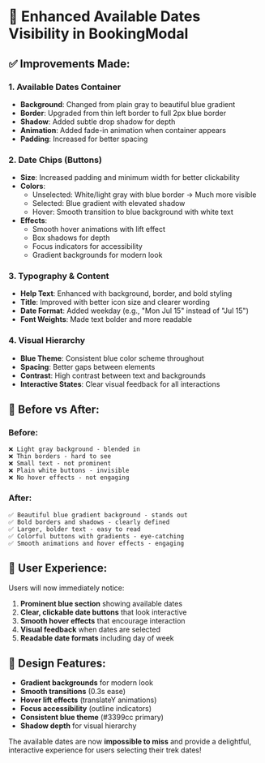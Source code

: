 # 🎨 Enhanced Available Dates Visibility in BookingModal

## ✅ **Improvements Made:**

### 1. **Available Dates Container**
- **Background**: Changed from plain gray to beautiful blue gradient
- **Border**: Upgraded from thin left border to full 2px blue border
- **Shadow**: Added subtle drop shadow for depth
- **Animation**: Added fade-in animation when container appears
- **Padding**: Increased for better spacing

### 2. **Date Chips (Buttons)**
- **Size**: Increased padding and minimum width for better clickability
- **Colors**: 
  - Unselected: White/light gray with blue border → Much more visible
  - Selected: Blue gradient with elevated shadow
  - Hover: Smooth transition to blue background with white text
- **Effects**:
  - Smooth hover animations with lift effect
  - Box shadows for depth
  - Focus indicators for accessibility
  - Gradient backgrounds for modern look

### 3. **Typography & Content**
- **Help Text**: Enhanced with background, border, and bold styling
- **Title**: Improved with better icon size and clearer wording
- **Date Format**: Added weekday (e.g., "Mon Jul 15" instead of "Jul 15")
- **Font Weights**: Made text bolder and more readable

### 4. **Visual Hierarchy**
- **Blue Theme**: Consistent blue color scheme throughout
- **Spacing**: Better gaps between elements
- **Contrast**: High contrast between text and backgrounds
- **Interactive States**: Clear visual feedback for all interactions

## 🎯 **Before vs After:**

### Before:
```
❌ Light gray background - blended in
❌ Thin borders - hard to see
❌ Small text - not prominent  
❌ Plain white buttons - invisible
❌ No hover effects - not engaging
```

### After:
```
✅ Beautiful blue gradient background - stands out
✅ Bold borders and shadows - clearly defined
✅ Larger, bolder text - easy to read
✅ Colorful buttons with gradients - eye-catching  
✅ Smooth animations and hover effects - engaging
```

## 📱 **User Experience:**

Users will now immediately notice:
1. **Prominent blue section** showing available dates
2. **Clear, clickable date buttons** that look interactive
3. **Smooth hover effects** that encourage interaction
4. **Visual feedback** when dates are selected
5. **Readable date formats** including day of week

## 🎨 **Design Features:**

- **Gradient backgrounds** for modern look
- **Smooth transitions** (0.3s ease)
- **Hover lift effects** (translateY animations)
- **Focus accessibility** (outline indicators)
- **Consistent blue theme** (#3399cc primary)
- **Shadow depth** for visual hierarchy

The available dates are now **impossible to miss** and provide a delightful, interactive experience for users selecting their trek dates!
